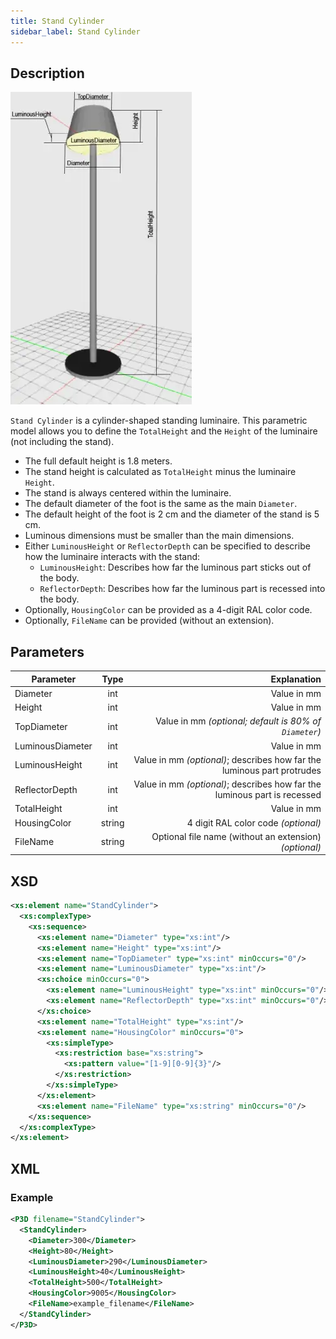 ```yaml
---
title: Stand Cylinder
sidebar_label: Stand Cylinder
---
```


## Description

![Stand Cylinder Luminaire](/img/docs/geometry/parametric/stand-cylinder.webp)

`Stand Cylinder` is a cylinder-shaped standing luminaire. This parametric model allows you to define the `TotalHeight` and the `Height` of the luminaire (not including the stand).

- The full default height is 1.8 meters.
- The stand height is calculated as `TotalHeight` minus the luminaire `Height`.
- The stand is always centered within the luminaire.
- The default diameter of the foot is the same as the main `Diameter`.
- The default height of the foot is 2 cm and the diameter of the stand is 5 cm.
- Luminous dimensions must be smaller than the main dimensions.
- Either `LuminousHeight` or `ReflectorDepth` can be specified to describe how the luminaire interacts with the stand:
  - `LuminousHeight`: Describes how far the luminous part sticks out of the body.
  - `ReflectorDepth`: Describes how far the luminous part is recessed into the body.
- Optionally, `HousingColor` can be provided as a 4-digit RAL color code.
- Optionally, `FileName` can be provided (without an extension).

## Parameters

| Parameter         | Type   | Explanation                                                           |
| ----------------- | :----: | ---------------------------------------------------------------------:|
| Diameter          | int    | Value in mm                                                           |
| Height            | int    | Value in mm                                                           |
| TopDiameter       | int    | Value in mm *(optional; default is 80% of `Diameter`)*                |
| LuminousDiameter  | int    | Value in mm                                                           |
| LuminousHeight    | int    | Value in mm *(optional)*; describes how far the luminous part protrudes|
| ReflectorDepth    | int    | Value in mm *(optional)*; describes how far the luminous part is recessed|
| TotalHeight       | int    | Value in mm                                                           |
| HousingColor      | string | 4 digit RAL color code *(optional)*                                   |
| FileName          | string | Optional file name (without an extension) *(optional)*                |

## XSD

```xml
<xs:element name="StandCylinder">
  <xs:complexType>
    <xs:sequence>
      <xs:element name="Diameter" type="xs:int"/>
      <xs:element name="Height" type="xs:int"/>
      <xs:element name="TopDiameter" type="xs:int" minOccurs="0"/>
      <xs:element name="LuminousDiameter" type="xs:int"/>
      <xs:choice minOccurs="0">
        <xs:element name="LuminousHeight" type="xs:int" minOccurs="0"/>
        <xs:element name="ReflectorDepth" type="xs:int" minOccurs="0"/>
      </xs:choice>
      <xs:element name="TotalHeight" type="xs:int"/>
      <xs:element name="HousingColor" minOccurs="0">
        <xs:simpleType>
          <xs:restriction base="xs:string">
            <xs:pattern value="[1-9][0-9]{3}"/>
          </xs:restriction>
        </xs:simpleType>
      </xs:element>
      <xs:element name="FileName" type="xs:string" minOccurs="0"/>
    </xs:sequence>
  </xs:complexType>
</xs:element>
```

## XML
### Example

```xml
<P3D filename="StandCylinder">
  <StandCylinder>
    <Diameter>300</Diameter>
    <Height>80</Height>
    <LuminousDiameter>290</LuminousDiameter>
    <LuminousHeight>40</LuminousHeight>
    <TotalHeight>500</TotalHeight>
    <HousingColor>9005</HousingColor>
    <FileName>example_filename</FileName>
  </StandCylinder>
</P3D>
```